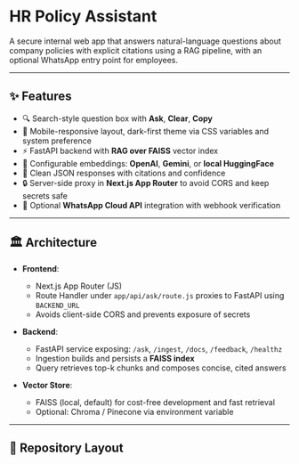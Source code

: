 # HR Policy Assistant

A secure internal web app that answers natural-language questions about company policies with explicit citations using a RAG pipeline, with an optional WhatsApp entry point for employees.

---

## ✨ Features

- 🔍 Search-style question box with **Ask**, **Clear**, **Copy**  
- 📱 Mobile-responsive layout, dark-first theme via CSS variables and system preference  
- ⚡ FastAPI backend with **RAG over FAISS** vector index  
- 🔑 Configurable embeddings: **OpenAI**, **Gemini**, or **local HuggingFace**  
- 📝 Clean JSON responses with citations and confidence  
- 🔒 Server-side proxy in **Next.js App Router** to avoid CORS and keep secrets safe  
- 💬 Optional **WhatsApp Cloud API** integration with webhook verification  

---

## 🏛 Architecture

- **Frontend**:  
  - Next.js App Router (JS)  
  - Route Handler under `app/api/ask/route.js` proxies to FastAPI using `BACKEND_URL`  
  - Avoids client-side CORS and prevents exposure of secrets  

- **Backend**:  
  - FastAPI service exposing: `/ask`, `/ingest`, `/docs`, `/feedback`, `/healthz`  
  - Ingestion builds and persists a **FAISS index**  
  - Query retrieves top-k chunks and composes concise, cited answers  

- **Vector Store**:  
  - FAISS (local, default) for cost-free development and fast retrieval  
  - Optional: Chroma / Pinecone via environment variable  

---

## 📂 Repository Layout

